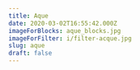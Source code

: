 ```yaml
---
title: Aque
date: 2020-03-02T16:55:42.000Z
imageForBlocks: aque_blocks.jpg
imageForFilter: i/filter-acque.jpg
slug: aque
draft: false
---
```

